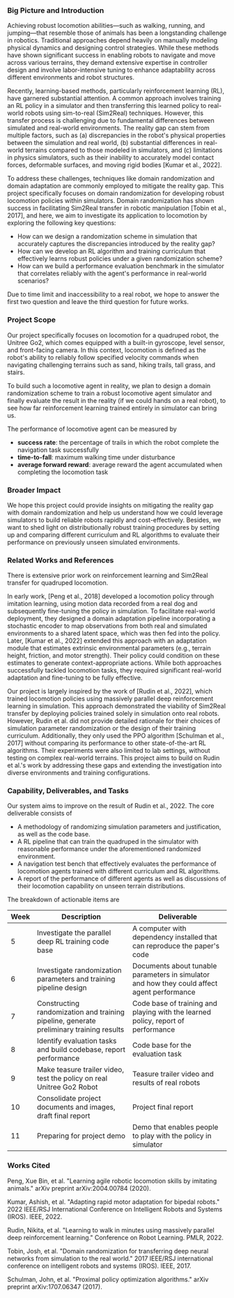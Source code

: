 ### Big Picture and Introduction

Achieving robust locomotion abilities—such as walking, running, and jumping—that resemble those of animals has been a longstanding challenge in robotics. Traditional approaches depend heavily on manually modeling physical dynamics and designing control strategies. While these methods have shown significant success in enabling robots to navigate and move across various terrains, they demand extensive expertise in controller design and involve labor-intensive tuning to enhance adaptability across different environments and robot structures.

Recently, learning-based methods, particularly reinforcement learning (RL), have garnered substantial attention. A common approach involves training an RL policy in a simulator and then transferring this learned policy to real-world robots using sim-to-real (Sim2Real) techniques. However, this transfer process is challenging due to fundamental differences between simulated and real-world environments. The reality gap can stem from multiple factors, such as (a) discrepancies in the robot's physical properties between the simulation and real world, (b) substantial differences in real-world terrains compared to those modeled in simulators, and (c) limitations in physics simulators, such as their inability to accurately model contact forces, deformable surfaces, and moving rigid bodies [Kumar et al., 2022].

To address these challenges, techniques like domain randomization and domain adaptation are commonly employed to mitigate the reality gap. This project specifically focuses on domain randomization for developing robust locomotion policies within simulators. Domain randomization has shown success in facilitating Sim2Real transfer in robotic manipulation [Tobin et al., 2017], and here, we aim to investigate its application to locomotion by exploring the following key questions:

- How can we design a randomization scheme in simulation that accurately captures the discrepancies introduced by the reality gap?
- How can we develop an RL algorithm and training curriculum that effectively learns robust policies under a given randomization scheme?
- How can we build a performance evaluation benchmark in the simulator that correlates reliably with the agent's performance in real-world scenarios?

Due to time limit and inaccessibility to a real robot, we hope to answer the first two question and leave the third question for future works.

### Project Scope

Our project specifically focuses on locomotion for a quadruped robot, the Unitree Go2, which comes equipped with a built-in gyroscope, level sensor, and front-facing camera. In this context, locomotion is defined as the robot's ability to reliably follow specified velocity commands when navigating challenging terrains such as sand, hiking trails, tall grass, and stairs. 

To build such a locomotive agent in reality, we plan to design a domain randomization scheme to train a robust locomotive agent simulator and finally evaluate the result in the reality (if we could hands on a real robot), to see how far reinforcement learning trained entirely in simulator can bring us.

The performance of locomotive agent can be measured by 
- **success rate**: the percentage of trails in which the robot complete the navigation task successfully
- **time-to-fall**: maximum walking time under disturbance
- **average forward reward**: average reward the agent accumulated when completing the locomotion task  

### Broader Impact

We hope this project could provide insights on mitigating the reality gap with domain randomization and help us understand how we could leverage simulators to build reliable robots rapidly and cost-effectively. Besides, we want to shed light on distributionally robust training procedures by setting up and comparing different curriculum and RL algorithms to evaluate their performance on previously unseen simulated environments.

### Related Works and References

There is extensive prior work on reinforcement learning and Sim2Real transfer for quadruped locomotion.

In early work, [Peng et al., 2018] developed a locomotion policy through imitation learning, using motion data recorded from a real dog and subsequently fine-tuning the policy in simulation. To facilitate real-world deployment, they designed a domain adaptation pipeline incorporating a stochastic encoder to map observations from both real and simulated environments to a shared latent space, which was then fed into the policy. Later, [Kumar et al., 2022] extended this approach with an adaptation module that estimates extrinsic environmental parameters (e.g., terrain height, friction, and motor strength). Their policy could condition on these estimates to generate context-appropriate actions. While both approaches successfully tackled locomotion tasks, they required significant real-world adaptation and fine-tuning to be fully effective.

Our project is largely inspired by the work of [Rudin et al., 2022], which trained locomotion policies using massively parallel deep reinforcement learning in simulation. This approach demonstrated the viability of Sim2Real transfer by deploying policies trained solely in simulation onto real robots. However, Rudin et al. did not provide detailed rationale for their choices of simulation parameter randomization or the design of their training curriculum. Additionally, they only used the PPO algorithm [Schulman et al., 2017] without comparing its performance to other state-of-the-art RL algorithms. Their experiments were also limited to lab settings, without testing on complex real-world terrains. This project aims to build on Rudin et al.'s work by addressing these gaps and extending the investigation into diverse environments and training configurations.

### Capability, Deliverables, and Tasks

Our system aims to improve on the result of Rudin et al., 2022. The core deliverable consists of
- A methodology of randomizing simulation parameters and justification, as well as the code base.
- A RL pipeline that can train the quadruped in the simulator with reasonable performance under the aforementioned randomized environment.
- A navigation test bench that effectively evaluates the performance of locomotion agents trained with different curriculum and RL algorithms.
- A report of the performance of different agents as well as discussions of their locomotion capability on unseen terrain distributions.

The breakdown of actionable items are

| Week | Description                                                                             | Deliverable                                                                                  |
|------|-----------------------------------------------------------------------------------------|----------------------------------------------------------------------------------------------|
| 5    | Investigate the parallel deep RL training code base                                     | A computer with dependency installed that can reproduce the paper's code                     |
| 6    | Investigate randomization parameters and training pipeline design                       | Documents about tunable parameters in simulator and how they could affect agent performance  |
| 7    | Constructing randomization and training pipeline, generate preliminary training results | Code base of training and playing with the learned policy, report of performance             |
| 8    | Identify evaluation tasks and build codebase, report performance                        | Code base for the evaluation task                                                            |
| 9    | Make teasure trailer video, test the policy on real Unitree Go2 Robot                   | Teasure trailer video and results of real robots                                             |
| 10   | Consolidate project documents and images, draft final report                            | Project final report                                                                         |
| 11   | Preparing for project demo                                                              | Demo that enables people to play with the policy in simulator                                |

### Works Cited

Peng, Xue Bin, et al. "Learning agile robotic locomotion skills by imitating animals." arXiv preprint arXiv:2004.00784 (2020).

Kumar, Ashish, et al. "Adapting rapid motor adaptation for bipedal robots." 2022 IEEE/RSJ International Conference on Intelligent Robots and Systems (IROS). IEEE, 2022.

Rudin, Nikita, et al. "Learning to walk in minutes using massively parallel deep reinforcement learning." Conference on Robot Learning. PMLR, 2022.

Tobin, Josh, et al. "Domain randomization for transferring deep neural networks from simulation to the real world." 2017 IEEE/RSJ international conference on intelligent robots and systems (IROS). IEEE, 2017.

Schulman, John, et al. "Proximal policy optimization algorithms." arXiv preprint arXiv:1707.06347 (2017).

